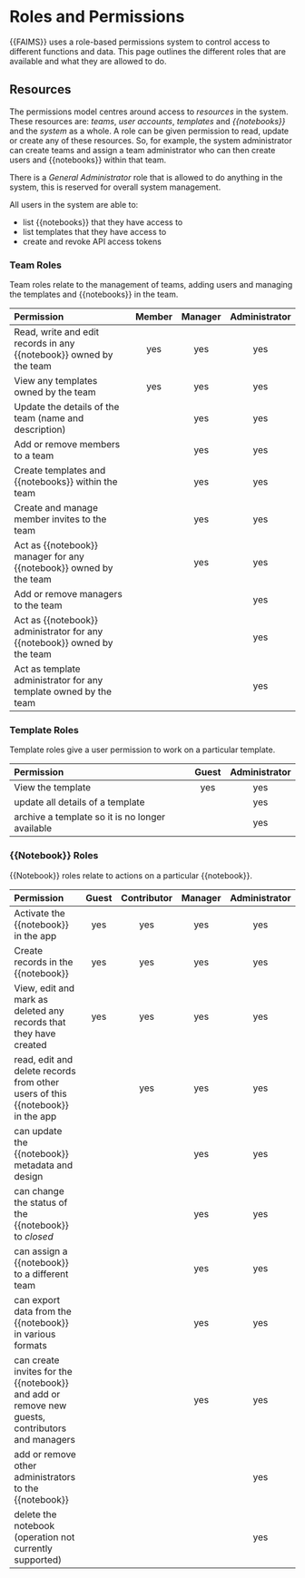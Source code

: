 # Roles and Permissions

{{FAIMS}} uses a role-based permissions system to control access to different
functions and data.  This page outlines the different roles that are
available and what they are allowed to do.

## Resources

The permissions model centres around access to _resources_ in the system. These
resources are: _teams_, _user accounts_, _templates_ and _{{notebooks}}_ and the
_system_ as a whole.  A role can be given permission to read, update or create
any of these resources.  So, for example, the system administrator can create
teams and assign a team administrator who can then create users and {{notebooks}}
within that team.

There is a _General Administrator_ role that is allowed to do anything in the system,
this is reserved for overall system management.  

All users in the system are able to:

- list {{notebooks}} that they have access to
- list templates that they have access to
- create and revoke API access tokens

### Team Roles

Team roles relate to the management of teams, adding users and managing the templates
and {{notebooks}} in the team.

| Permission | Member | Manager | Administrator |
|:-----------|:------:|:-------:|:-------------:|
| Read, write and edit records in any {{notebook}} owned by the team | yes | yes | yes |
| View any templates owned by the team | yes | yes | yes |
| Update the details of the team (name and description) |   | yes | yes |
| Add or remove members to a team |   | yes | yes |
| Create templates and {{notebooks}} within the team |   | yes | yes |
| Create and manage member invites to the team |   | yes | yes |
| Act as {{notebook}} manager for any {{notebook}} owned by the team |   | yes | yes |
| Add or remove managers to the team |   |  | yes |
| Act as {{notebook}} administrator for any {{notebook}} owned by the team |   |  | yes |
| Act as template administrator for any template owned by the team |   |  | yes |

### Template Roles

Template roles give a user permission to work on a particular template.

| Permission | Guest  | Administrator |
|:-----------|:------:|:-------------:|
| View the template | yes | yes |
| update all details of a template |   | yes |
| archive a template so it is no longer available |  | yes |

### {{Notebook}} Roles

{{Notebook}} roles relate to actions on a particular {{notebook}}.

| Permission | Guest  | Contributor | Manager | Administrator |
|:-----------|:------:|:-----------:|:-------:|:-------------:|
| Activate the {{notebook}} in the app | yes | yes | yes | yes |
| Create records in the {{notebook}} | yes | yes | yes | yes |
| View, edit and mark as deleted any records that they have created | yes | yes | yes | yes |
| read, edit and delete records from other users of this {{notebook}} in the app |  | yes | yes | yes |
| can update the {{notebook}} metadata and design |  |  | yes | yes |
| can change the status of the {{notebook}} to _closed_ |  |  | yes | yes |
| can assign a {{notebook}} to a different team |  |  | yes | yes |
| can export data from the {{notebook}} in various formats |  |  | yes | yes |
| can create invites for the {{notebook}} and add or remove new guests, contributors and managers |  |  | yes | yes |
| add or remove other administrators to the {{notebook}} |  |  |  | yes |
| delete the notebook (operation not currently supported) |  |  |  | yes |
